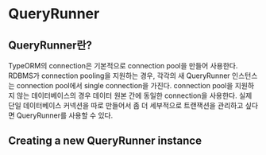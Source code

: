 # QueryRunner
## QueryRunner란?
TypeORM의 connection은 기본적으로 connection pool을 만들어 사용한다. RDBMS가 connection pooling을 지원하는 경우, 각각의 새 QueryRunner 인스턴스는 connection pool에서 single connection을 가진다. connection pool을 지원하지 않는 데이터베이스의 경우 데이터 원본 간에 동일한 connection을 사용한다. 실제 단일 데이터베이스 커넥션을 따로 만들어서 좀 더 세부적으로 트랜잭션을 관리하고 싶다면 QueryRunner를 사용할 수 있다.

## Creating a new QueryRunner instance